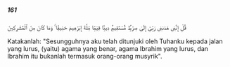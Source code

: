 ##### 161

<span class="ayah">قُلْ إِنَّنِى هَدَىٰنِى رَبِّىٓ إِلَىٰ صِرَٰطٍۢ مُّسْتَقِيمٍۢ دِينًۭا قِيَمًۭا مِّلَّةَ إِبْرَٰهِيمَ حَنِيفًۭا ۚ وَمَا كَانَ مِنَ ٱلْمُشْرِكِينَ</span>

<span class="ayah_translation">Katakanlah: "Sesungguhnya aku telah ditunjuki oleh Tuhanku kepada jalan yang lurus, (yaitu) agama yang benar, agama Ibrahim yang lurus, dan Ibrahim itu bukanlah termasuk orang-orang musyrik".</span>
